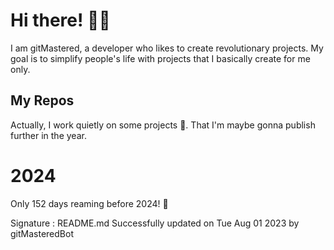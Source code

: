 
# Hi there! 🙋‍♂️
I am gitMastered, a developer who likes to create revolutionary projects.
My goal is to simplify people's life with projects that I basically create for me only.

## My Repos
Actually, I work quietly on some projects 👀. That I'm maybe gonna publish further in the year.

# 2024
Only 152 days reaming before 2024! 🙌

Signature : README.md Successfully updated on Tue Aug 01 2023 by gitMasteredBot

